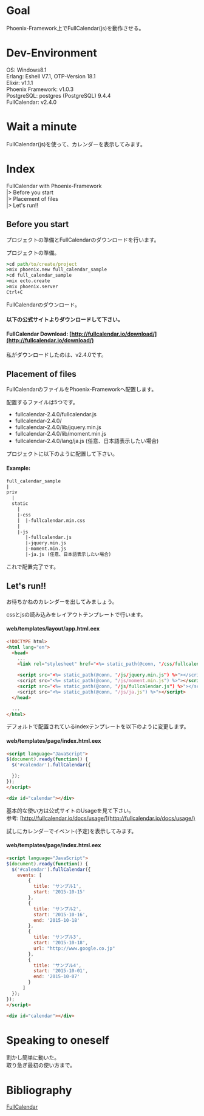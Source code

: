 # Goal
Phoenix-Framework上でFullCalendar(js)を動作させる。  

# Dev-Environment
OS: Windows8.1  
Erlang: Eshell V7.1, OTP-Version 18.1  
Elixir: v1.1.1  
Phoenix Framework: v1.0.3  
PostgreSQL: postgres (PostgreSQL) 9.4.4  
FullCalendar: v2.4.0  

# Wait a minute
FullCalendar(js)を使って、カレンダーを表示してみます。  

# Index
FullCalendar with Phoenix-Framework  
|> Before you start  
|> Placement of files  
|> Let's run!!  

## Before you start
プロジェクトの準備とFullCalendarのダウンロードを行います。  

プロジェクトの準備。  

```cmd
>cd path/to/create/project
>mix phoenix.new full_calendar_sample
>cd full_calendar_sample
>mix ecto.create
>mix phoenix.server
Ctrl+C
```

FullCalendarのダウンロード。  

#### 以下の公式サイトよりダウンロードして下さい。
#### FullCalendar Download: [http://fullcalendar.io/download/](http://fullcalendar.io/download/)

私がダウンロードしたのは、v2.4.0です。  

## Placement of files
FullCalendarのファイルをPhoenix-Frameworkへ配置します。  

配置するファイルは5つです。  

- fullcalendar-2.4.0/fullcalendar.js
- fullcalendar-2.4.0/
- fullcalendar-2.4.0/lib/jquery.min.js
- fullcalendar-2.4.0/lib/moment.min.js
- fullcalendar-2.4.0/lang/ja.js (任意、日本語表示したい場合)

プロジェクトに以下のように配置して下さい。  

#### Example:

```txt
full_calendar_sample
|
priv
  |
  static
    |
    |-css
    |  |-fullcalendar.min.css
    |
    |-js
       |-fullcalendar.js
       |-jquery.min.js
       |-moment.min.js
       |-ja.js (任意、日本語表示したい場合)
```

これで配置完了です。  

## Let's run!!
お待ちかねのカレンダーを出してみましょう。  

cssとjsの読み込みをレイアウトテンプレートで行います。  

#### web/templates/layout/app.html.eex

```html
<!DOCTYPE html>
<html lang="en">
  <head>
    ...
    <link rel="stylesheet" href="<%= static_path(@conn, "/css/fullcalendar.min.css") %>">

    <script src="<%= static_path(@conn, "/js/jquery.min.js") %>"></script>
    <script src="<%= static_path(@conn, "/js/moment.min.js") %>"></script>
    <script src="<%= static_path(@conn, "/js/fullcalendar.js") %>"></script>
    <script src="<%= static_path(@conn, "/js/ja.js") %>"></script>
  </head>

  ...
</html>
```

デフォルトで配置されているindexテンプレートを以下のように変更します。  

#### web/templates/page/index.html.eex

```html
<script language="JavaScript">
$(document).ready(function() {
  $('#calendar').fullCalendar({

  });
});
</script>

<div id="calendar"></div>
```

基本的な使い方は公式サイトのUsageを見て下さい。  
参考: [http://fullcalendar.io/docs/usage/](http://fullcalendar.io/docs/usage/)  

試しにカレンダーでイベント(予定)を表示してみます。  

#### web/templates/page/index.html.eex

```html
<script language="JavaScript">
$(document).ready(function() {
  $('#calendar').fullCalendar({
    events: [
        {
          title: 'サンプル1',
          start: '2015-10-15'
        },
        {
          title: 'サンプル2',
          start: '2015-10-16',
          end: '2015-10-18'
        },
        {
          title: 'サンプル3',
          start: '2015-10-18',
          url: "http://www.google.co.jp"
        },
        {
          title: 'サンプル4',
          start: '2015-10-01',
          end: '2015-10-07'
        }
      ]
  });
});
</script>

<div id="calendar"></div>
```

# Speaking to oneself
割かし簡単に動いた。  
取り急ぎ最初の使い方まで。  

# Bibliography
[FullCalendar](http://fullcalendar.io/)  